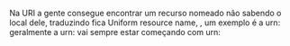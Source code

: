 Na URI a gente consegue encontrar um recurso nomeado não sabendo o local dele, traduzindo fica Uniform resource name, , um exemplo é a urn: geralmente a urn: vai sempre estar começando com urn: